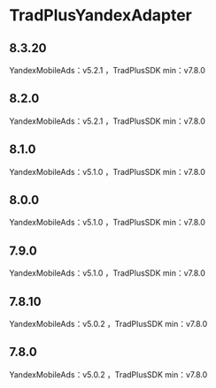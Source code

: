 # TradPlusYandexAdapter

## 8.3.20

YandexMobileAds：v5.2.1 ，TradPlusSDK min：v7.8.0

## 8.2.0

YandexMobileAds：v5.2.1 ，TradPlusSDK min：v7.8.0

## 8.1.0

YandexMobileAds：v5.1.0 ，TradPlusSDK min：v7.8.0

## 8.0.0

YandexMobileAds：v5.1.0 ，TradPlusSDK min：v7.8.0

## 7.9.0

YandexMobileAds：v5.1.0 ，TradPlusSDK min：v7.8.0

## 7.8.10

YandexMobileAds：v5.0.2 ，TradPlusSDK min：v7.8.0

## 7.8.0

YandexMobileAds：v5.0.2 ，TradPlusSDK min：v7.8.0